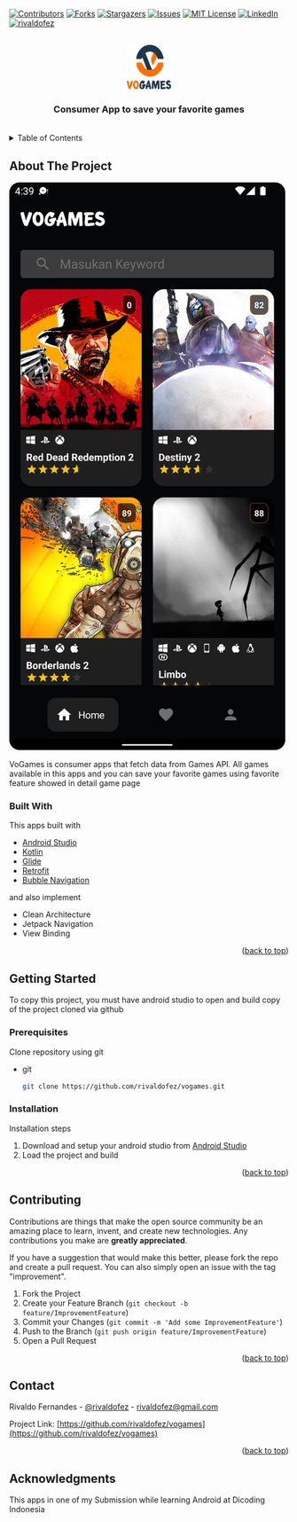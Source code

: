 <div id="top"></div>

[![Contributors][contributors-shield]][contributors-url]
[![Forks][forks-shield]][forks-url]
[![Stargazers][stars-shield]][stars-url]
[![Issues][issues-shield]][issues-url]
[![MIT License][license-shield]][license-url]
[![LinkedIn][linkedin-shield]][linkedin-url]
[![rivaldofez][circleci-badge]][circleci-url]


<!-- PROJECT LOGO -->
<br />
<div align="center">
  <a href="https://github.com/rivaldofez/vogames">
    <img src="images/logo.png" alt="Logo" width="80" height="80">
  </a>

  <h3 align="center">Consumer App to save your favorite games</h3>
  </br>
</div>



<!-- TABLE OF CONTENTS -->
<details>
  <summary>Table of Contents</summary>
  <ol>
    <li>
      <a href="#about-the-project">About The Project</a>
      <ul>
        <li><a href="#built-with">Built With</a></li>
      </ul>
    </li>
    <li>
      <a href="#getting-started">Getting Started</a>
      <ul>
        <li><a href="#prerequisites">Prerequisites</a></li>
        <li><a href="#installation">Installation</a></li>
      </ul>
    </li>
    <li><a href="#contributing">Contributing</a></li>
    <li><a href="#contact">Contact</a></li>
    <li><a href="#acknowledgments">Acknowledgments</a></li>
  </ol>
</details>



<!-- ABOUT THE PROJECT -->
## About The Project

![Product Name Screen Shot][product-screenshot]

VoGames is consumer apps that fetch data from Games API. All games available in this apps and you can save your favorite games using favorite feature showed in detail game page



### Built With

This apps built with

* [Android Studio](https://developer.android.com/studio)
* [Kotlin](https://kotlinlang.org/)
* [Glide](https://github.com/bumptech/glide)
* [Retrofit](https://square.github.io/retrofit/)
* [Bubble Navigation](https://github.com/gauravk95/bubble-navigation)

and also implement
* Clean Architecture
* Jetpack Navigation
* View Binding

<p align="right">(<a href="#top">back to top</a>)</p>



<!-- GETTING STARTED -->
## Getting Started

To copy this project, you must have android studio to open and build copy of the project cloned via github

### Prerequisites

Clone repository using git
* git
  ```sh
  git clone https://github.com/rivaldofez/vogames.git
  ```

### Installation

Installation steps

1. Download and setup your android studio from [Android Studio](https://developer.android.com/studio)
2. Load the project and build

<p align="right">(<a href="#top">back to top</a>)</p>


<!-- CONTRIBUTING -->
## Contributing

Contributions are things that make the open source community be an amazing place to learn, invent, and create new technologies. Any contributions you make are **greatly appreciated**.

If you have a suggestion that would make this better, please fork the repo and create a pull request. You can also simply open an issue with the tag "improvement".

1. Fork the Project
2. Create your Feature Branch (`git checkout -b feature/ImprovementFeature`)
3. Commit your Changes (`git commit -m 'Add some ImprovementFeature'`)
4. Push to the Branch (`git push origin feature/ImprovementFeature`)
5. Open a Pull Request

<p align="right">(<a href="#top">back to top</a>)</p>


<!-- CONTACT -->
## Contact

Rivaldo Fernandes - [@rivaldofez](https://twitter.com/rivaldofez) - rivaldofez@gmail.com

Project Link: [https://github.com/rivaldofez/vogames](https://github.com/rivaldofez/vogames)

<p align="right">(<a href="#top">back to top</a>)</p>



<!-- ACKNOWLEDGMENTS -->
## Acknowledgments

This apps in one of my Submission while learning Android at Dicoding Indonesia


<!-- MARKDOWN LINKS & IMAGES -->
<!-- https://www.markdownguide.org/basic-syntax/#reference-style-links -->
[contributors-shield]: https://img.shields.io/github/contributors/rivaldofez/vogames.svg?style=for-the-badge

[contributors-url]: https://github.com/rivaldofez/vogames/graphs/contributors

[forks-shield]: https://img.shields.io/github/forks/rivaldofez/vogames.svg?style=for-the-badge

[forks-url]: https://github.com/rivaldofez/vogames/network/members

[stars-shield]: https://img.shields.io/github/stars/rivaldofez/vogames.svg?style=for-the-badge

[stars-url]: https://github.com/othneildrew/Best-README-Template/stargazers

[issues-shield]: https://img.shields.io/github/issues/othneildrew/Best-README-Template.svg?style=for-the-badge

[issues-url]: https://github.com/rivaldofez/vogames/issues

[license-shield]: https://img.shields.io/github/license/rivaldofez/vogames.svg?style=for-the-badge

[license-url]: https://github.com/rivaldofez/vogames/blob/master/LICENSE.txt

[linkedin-shield]: https://img.shields.io/badge/-LinkedIn-black.svg?style=for-the-badge&logo=linkedin&colorB=555

[linkedin-url]: https://www.linkedin.com/in/rivaldofez

[product-screenshot]: images/SS01.png

[circleci-badge]: https://circleci.com/gh/rivaldofez/vogames.svg?style=svg

[circleci-url]: https://circleci.com/gh/rivaldofez/vogames
